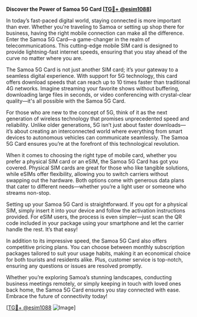 **Discover the Power of Samoa 5G Card [[TG💪+ @esim1088](https://t.me/s/esim1088)]**

In today’s fast-paced digital world, staying connected is more important than ever. Whether you're traveling to Samoa or setting up shop there for business, having the right mobile connection can make all the difference. Enter the Samoa 5G Card—a game-changer in the realm of telecommunications. This cutting-edge mobile SIM card is designed to provide lightning-fast internet speeds, ensuring that you stay ahead of the curve no matter where you are.

The Samoa 5G Card is not just another SIM card; it’s your gateway to a seamless digital experience. With support for 5G technology, this card offers download speeds that can reach up to 10 times faster than traditional 4G networks. Imagine streaming your favorite shows without buffering, downloading large files in seconds, or video conferencing with crystal-clear quality—it's all possible with the Samoa 5G Card. 

For those who are new to the concept of 5G, think of it as the next generation of wireless technology that promises unprecedented speed and reliability. Unlike older generations, 5G isn’t just about faster downloads—it’s about creating an interconnected world where everything from smart devices to autonomous vehicles can communicate seamlessly. The Samoa 5G Card ensures you’re at the forefront of this technological revolution.

When it comes to choosing the right type of mobile card, whether you prefer a physical SIM card or an eSIM, the Samoa 5G Card has got you covered. Physical SIM cards are great for those who like tangible solutions, while eSIMs offer flexibility, allowing you to switch carriers without swapping out the hardware. Both options come with generous data plans that cater to different needs—whether you’re a light user or someone who streams non-stop.

Setting up your Samoa 5G Card is straightforward. If you opt for a physical SIM, simply insert it into your device and follow the activation instructions provided. For eSIM users, the process is even simpler—just scan the QR code included in your package using your smartphone and let the carrier handle the rest. It’s that easy!

In addition to its impressive speed, the Samoa 5G Card also offers competitive pricing plans. You can choose between monthly subscription packages tailored to suit your usage habits, making it an economical choice for both tourists and residents alike. Plus, customer service is top-notch, ensuring any questions or issues are resolved promptly.

Whether you’re exploring Samoa’s stunning landscapes, conducting business meetings remotely, or simply keeping in touch with loved ones back home, the Samoa 5G Card ensures you stay connected with ease. Embrace the future of connectivity today!

[[TG💪+ @esim1088](https://t.me/s/esim1088) ![Image](https://i.postimg.cc/Y0z9fWf4/image.png)]